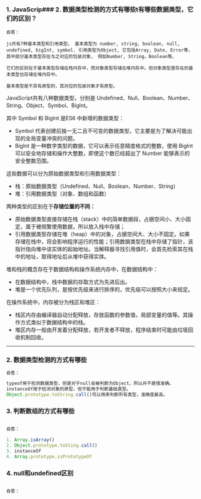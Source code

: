 ### 1. JavaScrip### 2. 数据类型检测的方式有哪些t有哪些数据类型，它们的区别？

```
自答：

js共有7种基本类型和引用类型。 基本类型为 number, string, boolean, null, undefined, bigInt, symbol. 引用类型为Object, 它包括Array, Date, Error等，其中部分基本类型存在与之对应的包装对象， 例如Number, String，Boolean等。 

它们的区别在于基本类型存储在栈内存中，而对象类型存储在堆内存中。但对象类型里存在的基本类型也存储在堆内存中。

基本类型是不具有原型的，其对应的包装对象才有原型。
```

JavaScript共有八种数据类型，分别是 Undefined、Null、Boolean、Number、String、Object、Symbol、BigInt。

其中 Symbol 和 BigInt 是ES6 中新增的数据类型：

-   Symbol 代表创建后独一无二且不可变的数据类型，它主要是为了解决可能出现的全局变量冲突的问题。
-   BigInt 是一种数字类型的数据，它可以表示任意精度格式的整数，使用 BigInt 可以安全地存储和操作大整数，即使这个数已经超出了 Number 能够表示的安全整数范围。

这些数据可以分为原始数据类型和引用数据类型：

-   栈：原始数据类型（Undefined、Null、Boolean、Number、String）
-   堆：引用数据类型（对象、数组和函数）

两种类型的区别在于**存储位置的不同：**

-   原始数据类型直接存储在栈（stack）中的简单数据段，占据空间小、大小固定，属于被频繁使用数据，所以放入栈中存储；
-   引用数据类型存储在堆（heap）中的对象，占据空间大、大小不固定。如果存储在栈中，将会影响程序运行的性能；引用数据类型在栈中存储了指针，该指针指向堆中该实体的起始地址。当解释器寻找引用值时，会首先检索其在栈中的地址，取得地址后从堆中获得实体。

堆和栈的概念存在于数据结构和操作系统内存中，在数据结构中：

-   在数据结构中，栈中数据的存取方式为先进后出。
-   堆是一个优先队列，是按优先级来进行排序的，优先级可以按照大小来规定。

在操作系统中，内存被分为栈区和堆区：

-   栈区内存由编译器自动分配释放，存放函数的参数值，局部变量的值等。其操作方式类似于数据结构中的栈。
-   堆区内存一般由开发着分配释放，若开发者不释放，程序结束时可能由垃圾回收机制回收。


---

### 2. 数据类型检测的方式有哪些

```js
自答：

typeof用于检测数据类型，但是对于null会被判断为Object，所以并不是很准确。
instanceOf用于检测对象的原型，但不能用于判断基础类型。
Object.prototype.toString.call()可以用来判断所有类型，准确度最高。

```

### 3. 判断数组的方式有哪些

```js

自答：

1. Array.isArray()
2. Object.prototype.toSting.call()
3. instanceOf
4. Array.prototype.isPrototypeOf
```

### 4. null和undefined区别

```js

自答：



```

